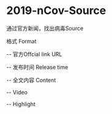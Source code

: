 # 2019-nCov-Source
通过官方新闻，找出病毒Source


格式 Format

-- 官方Offcial link URL

-- 发布时间 Release time

-- 全文内容 Content

-- Video

-- Highlight
